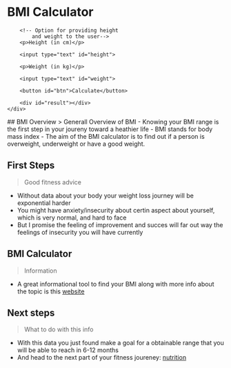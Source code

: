 <!--Login Frontmatter-->



<!DOCTYPE html>
<html>
  
<head>
    <script src="{{ '/assets/css/bmi.js' | relative_url }}"></script>
    
</head>
  
<body>
    <div class="container">
        <h1>BMI Calculator</h1>
  
        <!-- Option for providing height 
            and weight to the user-->
        <p>Height (in cm)</p>
  
        <input type="text" id="height">
  
        <p>Weight (in kg)</p>
  
        <input type="text" id="weight">
  
        <button id="btn">Calculate</button>
  
        <div id="result"></div>
    </div>
</body>
  
</html>
## BMI Overview
> Generall Overview of BMI
- Knowing your BMI range is the first step in your joureny toward a heathier life
- BMI stands for body mass index
- The aim of the BMI calculator is to find out if a person is overweight, underweight or have a good weight.

## First Steps
> Good fitness advice
- Without data about your body your weight loss journey will be exponential harder
- You might have anxiety/insecurity about certin aspect about yourself, which is very normal, and hard to face
- But I promise the feeling of improvement and succes will far out way the feelings of insecurity you will have currently

## BMI Calculator
> Information
- A great informational tool to find your BMI along with more info about the topic is this [website](https://www.calculator.net/bmi-calculator.html)

## Next steps
> What to do with this info
- With this data you just found make a goal for a obtainable range that you will be able to reach in 6-12 months
- And head to the next part of your fitness joureney: [nutrition](https://jakewarren2414.github.io/dolphins2/food)